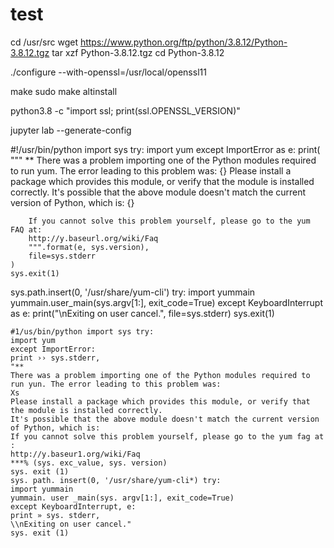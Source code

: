 # test

cd /usr/src
wget https://www.python.org/ftp/python/3.8.12/Python-3.8.12.tgz
tar xzf Python-3.8.12.tgz
cd Python-3.8.12

./configure --with-openssl=/usr/local/openssl11


make
sudo make altinstall

python3.8 -c "import ssl; print(ssl.OPENSSL_VERSION)"


jupyter lab --generate-config


#!/usr/bin/python
import sys
try:
    import yum
except ImportError as e:
    print(
        """
        ** There was a problem importing one of the Python modules required to run yum.
        The error leading to this problem was: {}
        Please install a package which provides this module, or verify that the module is installed correctly.
        It's possible that the above module doesn't match the current version of Python, which is: {}

        If you cannot solve this problem yourself, please go to the yum FAQ at: 
        http://y.baseurl.org/wiki/Faq
        """.format(e, sys.version),
        file=sys.stderr
    )
    sys.exit(1)

sys.path.insert(0, '/usr/share/yum-cli')
try:
    import yummain
    yummain.user_main(sys.argv[1:], exit_code=True)
except KeyboardInterrupt as e:
    print("\nExiting on user cancel.", file=sys.stderr)
    sys.exit(1)

```
#1/us/bin/python import sys try:
import yum
except ImportError:
print ›› sys.stderr,
"**
There was a problem importing one of the Python modules required to run yun. The error leading to this problem was:
Xs
Please install a package which provides this module, or verify that the module is installed correctly.
It's possible that the above module doesn't match the current version of Python, which is:
If you cannot solve this problem yourself, please go to the yum fag at :
http://y.baseur1.org/wiki/Faq
***% (sys. exc_value, sys. version)
sys. exit (1)
sys. path. insert(0, '/usr/share/yum-cli*) try:
import yummain
yummain. user _main(sys. argv[1:], exit_code=True)
except KeyboardInterrupt, e:
print » sys. stderr,
\\nExiting on user cancel."
sys. exit (1)
```
